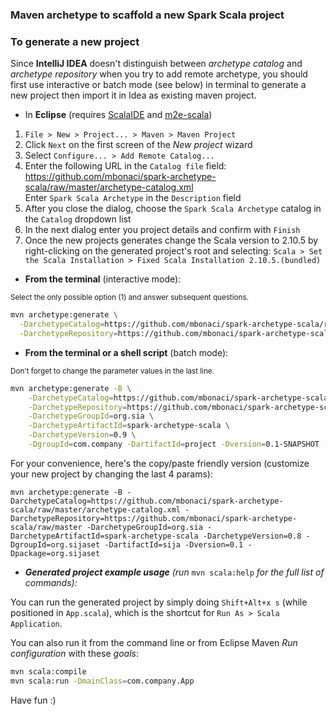 ### Maven archetype to scaffold a new Spark Scala project

### To generate a new project
Since **IntelliJ IDEA** doesn't distinguish between _archetype catalog_ and _archetype repository_ when you try to add remote archetype, you should first use interactive or batch mode (see below) in terminal to generate a new project then import it in Idea as existing maven project.  

 * In **Eclipse** (requires [ScalaIDE](http://scala-ide.org/download/current.html) and [m2e-scala](https://github.com/sonatype/m2eclipse-scala))  
1. `File > New > Project... > Maven > Maven Project`  
2. Click `Next` on the first screen of the _New project_ wizard  
3. Select `Configure... > Add Remote Catalog...`  
4. Enter the following URL in the `Catalog file` field: https://github.com/mbonaci/spark-archetype-scala/raw/master/archetype-catalog.xml  
      Enter `Spark Scala Archetype` in the `Description` field  
5. After you close the dialog, choose the `Spark Scala Archetype` catalog in the `Catalog` dropdown list
6. In the next dialog enter you project details and confirm with `Finish`
7. Once the new projects generates change the Scala version to 2.10.5 by right-clicking on the generated project's root and selecting:
      `Scala > Set the Scala Installation > Fixed Scala Installation 2.10.5.(bundled)`



 * **From the terminal** (interactive mode):  
 <small>
 Select the only possible option (1) and answer subsequent questions.
 </small>

```sh
mvn archetype:generate \
  -DarchetypeCatalog=https://github.com/mbonaci/spark-archetype-scala/raw/master/archetype-catalog.xml \
  -DarchetypeRepository=https://github.com/mbonaci/spark-archetype-scala/raw/master
```


 * **From the terminal or a shell script** (batch mode):  
 <small>
 Don't forget to change the parameter values in the last line.
 </small>

```sh
mvn archetype:generate -B \
    -DarchetypeCatalog=https://github.com/mbonaci/spark-archetype-scala/raw/master/archetype-catalog.xml \
    -DarchetypeRepository=https://github.com/mbonaci/spark-archetype-scala/raw/master \
    -DarchetypeGroupId=org.sia \
    -DarchetypeArtifactId=spark-archetype-scala \
    -DarchetypeVersion=0.9 \
    -DgroupId=com.company -DartifactId=project -Dversion=0.1-SNAPSHOT -Dpackage=com.company
```
For your convenience, here's the copy/paste friendly version (customize your new project by changing the last 4 params):

```
mvn archetype:generate -B -DarchetypeCatalog=https://github.com/mbonaci/spark-archetype-scala/raw/master/archetype-catalog.xml -DarchetypeRepository=https://github.com/mbonaci/spark-archetype-scala/raw/master -DarchetypeGroupId=org.sia -DarchetypeArtifactId=spark-archetype-scala -DarchetypeVersion=0.8 -DgroupId=org.sijaset -DartifactId=sija -Dversion=0.1 -Dpackage=org.sijaset
```

 * ***Generated project example usage*** *(run* `mvn scala:help` *for the full list of commands):*

You can run the generated project by simply doing `Shift+Alt+x s` (while positioned in `App.scala`), which is the shortcut for `Run As > Scala Application`.

You can also run it from the command line or from Eclipse Maven _Run configuration_ with these _goals_:

```sh
mvn scala:compile
mvn scala:run -DmainClass=com.company.App
```

Have fun :)
